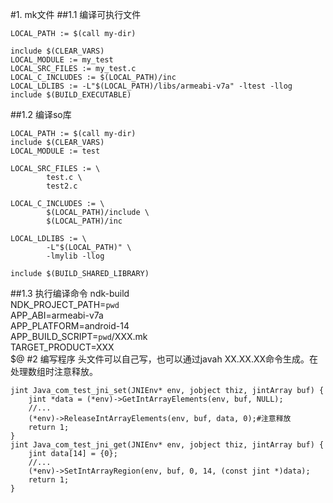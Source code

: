 #1. mk文件
##1.1 编译可执行文件

    LOCAL_PATH := $(call my-dir)
    
    include $(CLEAR_VARS)
    LOCAL_MODULE := my_test
    LOCAL_SRC_FILES := my_test.c
    LOCAL_C_INCLUDES := $(LOCAL_PATH)/inc
    LOCAL_LDLIBS := -L"$(LOCAL_PATH)/libs/armeabi-v7a" -ltest -llog
    include $(BUILD_EXECUTABLE)
##1.2 编译so库

    LOCAL_PATH := $(call my-dir)
    include $(CLEAR_VARS)
    LOCAL_MODULE := test
    
    LOCAL_SRC_FILES := \
            test.c \
            test2.c
            
    LOCAL_C_INCLUDES := \
            $(LOCAL_PATH)/include \
            $(LOCAL_PATH)/inc
    
    LOCAL_LDLIBS := \
            -L"$(LOCAL_PATH)" \
            -lmylib -llog
    
    include $(BUILD_SHARED_LIBRARY)
##1.3 执行编译命令
    ndk-build \
        NDK_PROJECT_PATH=`pwd` \
        APP_ABI=armeabi-v7a \
        APP_PLATFORM=android-14 \
        APP_BUILD_SCRIPT=`pwd`/XXX.mk \
        TARGET_PRODUCT=XXX \
        $@
#2 编写程序
头文件可以自己写，也可以通过javah XX.XX.XX命令生成。在处理数组时注意释放。

    jint Java_com_test_jni_set(JNIEnv* env, jobject thiz, jintArray buf) {
        jint *data = (*env)->GetIntArrayElements(env, buf, NULL);
        //...
        (*env)->ReleaseIntArrayElements(env, buf, data, 0);#注意释放
        return 1;
    }
    jint Java_com_test_jni_get(JNIEnv* env, jobject thiz, jintArray buf) {
        jint data[14] = {0};
        //...
        (*env)->SetIntArrayRegion(env, buf, 0, 14, (const jint *)data);
        return 1;
    }
    

